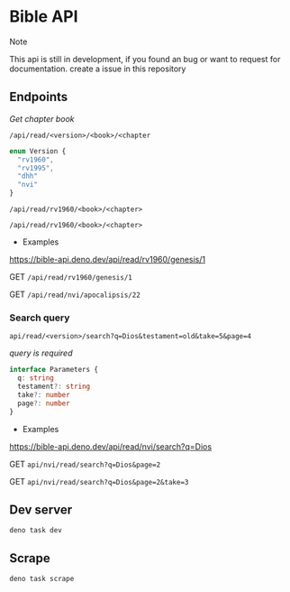 # Bible API

> [!NOTE]
> This api is still in development, if you found an bug or want to request for documentation. create a issue in this repository 

## Endpoints

_Get chapter book_

`/api/read/<version>/<book>/<chapter`

```ts
enum Version {
  "rv1960",
  "rv1995",
  "dhh"
  "nvi"
}
```

`/api/read/rv1960/<book>/<chapter>`

`/api/read/rv1960/<book>/<chapter>`

- Examples

https://bible-api.deno.dev/api/read/rv1960/genesis/1

GET `/api/read/rv1960/genesis/1`

GET `/api/read/nvi/apocalipsis/22`

### Search query

`api/read/<version>/search?q=Dios&testament=old&take=5&page=4`

_query is required_

```ts
interface Parameters {
  q: string
  testament?: string
  take?: number
  page?: number
}
```

- Examples

https://bible-api.deno.dev/api/read/nvi/search?q=Dios

GET `api/nvi/read/search?q=Dios&page=2`

GET `api/nvi/read/search?q=Dios&page=2&take=3`

## Dev server

```
deno task dev
```

## Scrape

```
deno task scrape
```
